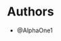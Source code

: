 <!-- SPDX-FileCopyrightText: 2025 The midgard contributors.
     SPDX-License-Identifier: MPL-2.0
-->

Authors
=======

- @AlphaOne1
